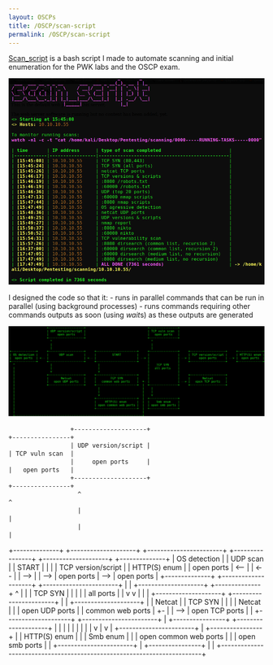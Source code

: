 ```yaml
---
layout: OSCPs
title: /OSCP/scan-script
permalink: /OSCP/scan-script
---
```


<p><a href="https://github.com/Plotkine/scan_script" target="_blank" rel="noopener noreferrer">Scan_script</a> is a bash script I made to automate scanning and initial enumeration for the PWK labs and the OSCP exam.

<img src="/OSCP/scan-script/execution-example.png" alt="execution example" width="800" height="auto"></p>

<p>I designed the code so that it:
- runs in parallel commands that can be run in parallel (using background processes)
- runs commands requiring other commands outputs as soon (using <i>wait</i>s) as these outputs are generated

<img src="/OSCP/scan-script/flow.png" alt="script flow" width="800" height="auto"></p>

                     +--------------------+                                   +----------------+
                     | UDP version/script |                                   | TCP vuln scan  |
                     |     open ports     |                                   |   open ports   |
                     +--------------------+                                   +----------------+
                       ^                                                        ^
                       |                                                        |
                       |                                                        |
+--------------+     +--------------------+     +-----------------------+     +----------------+     +--------------------+     +--------------+
| OS detection |     |      UDP scan      |     |         START         |     |                |     | TCP version/script |     | HTTP(S) enum |
|  open ports  | <-- |                    | <-- |                       | --> |                | --> |     open ports     | --> |  open ports  |
+--------------+     +--------------------+     +-----------------------+     |                |     +--------------------+     +--------------+
  ^                    |                          |                           |    TCP SYN     |
  |                    |                          |                           |   all ports    |
  |                    v                          v                           |                |
  |                  +--------------------+     +-----------------------+     |                |     +--------------------+
  |                  |       Netcat       |     |        TCP SYN        |     |                |     |       Netcat       |
  |                  |   open UDP ports   |     |   common web ports    |  +- |                | --> |   open TCP ports   |
  |                  +--------------------+     +-----------------------+  |  +----------------+     +--------------------+
  |                                               |                        |    |
  |                                               |                        |    |
  |                                               v                        |    v
  |                                             +-----------------------+  |  +----------------+
  |                                             |     HTTP(S) enum      |  |  |    Smb enum    |
  |                                             | open common web ports |  |  | open smb ports |
  |                                             +-----------------------+  |  +----------------+
  |                                                                        |
  +------------------------------------------------------------------------+

<!-- <p>Source code and instructions on how to use this script <a href="https://github.com/Plotkine/scan_script" target="_blank" rel="noopener noreferrer">here</a>.</p> -->
